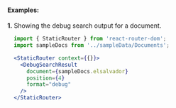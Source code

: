 #### Examples:

__1.__ Showing the debug search output for a document.

```jsx
  import { StaticRouter } from 'react-router-dom';
  import sampleDocs from '../sampleData/Documents';

  <StaticRouter context={{}}>
    <DebugSearchResult
      document={sampleDocs.elsalvador}
      position={4}
      format="debug"
    />
  </StaticRouter>
```
